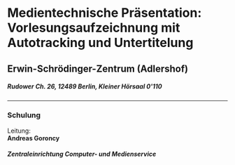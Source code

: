 # Medientechnische Präsentation: Vorlesungsaufzeichnung mit Autotracking und Untertitelung  
## Erwin-Schrödinger-Zentrum (Adlershof)  
##### Rudower Ch. 26, 12489 Berlin, Kleiner Hörsaal 0'110 
--- 
### Schulung 
Leitung: \
**Andreas Goroncy**  
##### Zentraleinrichtung Computer- und Medienservice 